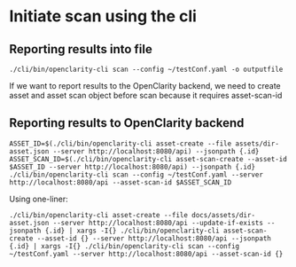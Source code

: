 # Initiate scan using the cli

## Reporting results into file

```shell
./cli/bin/openclarity-cli scan --config ~/testConf.yaml -o outputfile
```

If we want to report results to the OpenClarity backend, we need to create asset and asset scan object before scan because it requires asset-scan-id

## Reporting results to OpenClarity backend

```shell
ASSET_ID=$(./cli/bin/openclarity-cli asset-create --file assets/dir-asset.json --server http://localhost:8080/api) --jsonpath {.id}
ASSET_SCAN_ID=$(./cli/bin/openclarity-cli asset-scan-create --asset-id $ASSET_ID --server http://localhost:8080/api) --jsonpath {.id}
./cli/bin/openclarity-cli scan --config ~/testConf.yaml --server http://localhost:8080/api --asset-scan-id $ASSET_SCAN_ID
```

Using one-liner:

```shell
./cli/bin/openclarity-cli asset-create --file docs/assets/dir-asset.json --server http://localhost:8080/api --update-if-exists --jsonpath {.id} | xargs -I{} ./cli/bin/openclarity-cli asset-scan-create --asset-id {} --server http://localhost:8080/api --jsonpath {.id} | xargs -I{} ./cli/bin/openclarity-cli scan --config ~/testConf.yaml --server http://localhost:8080/api --asset-scan-id {}
```
